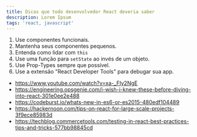 ```yaml
---
title: Dicas que todo desenvolvedor React deveria saber
description: Lorem Ipsum
tags: 'react, javascript'
---
```

1. Use componentes funcionais.
2. Mantenha seus componentes pequenos.
3. Entenda como lidar com `this`
4. Use uma função para `setState` ao invés de um objeto.
5. Use Prop-Types sempre que possível.
6. Use a extensão "React Developer Tools" para debugar sua app.

- https://www.youtube.com/watch?v=xa-_FIy2NgE
- https://engineering.opsgenie.com/i-wish-i-knew-these-before-diving-into-react-301e0ee2e488
- https://codeburst.io/whats-new-in-es6-or-es2015-480edf104489
- https://hackernoon.com/tips-on-react-for-large-scale-projects-3f9ece85983d
- https://techblog.commercetools.com/testing-in-react-best-practices-tips-and-tricks-577bb98845cd
